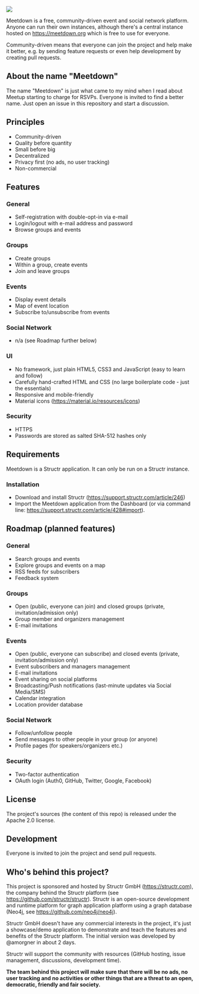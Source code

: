 <img src="https://meetdown.org/img/meetdown.png">


Meetdown is a free, community-driven event and social network platform. Anyone can run their own instances, although there's a central instance hosted on https://meetdown.org which is free to use for everyone.

Community-driven means that everyone can join the project and help make it better, e.g. by sending feature requests or even help development by creating pull requests.

## About the name "Meetdown"

The name "Meetdown" is just what came to my mind when I read about Meetup starting to charge for RSVPs. Everyone is invited to find a better name. Just open an issue in this repository and start a discussion.

## Principles

- Community-driven
- Quality before quantity
- Small before big
- Decentralized
- Privacy first (no ads, no user tracking)
- Non-commercial

## Features

### General

- Self-registration with double-opt-in via e-mail
- Login/logout with e-mail address and password
- Browse groups and events

### Groups

- Create groups
- Within a group, create events
- Join and leave groups

### Events

- Display event details
- Map of event location
- Subscribe to/unsubscribe from events

### Social Network

- n/a (see Roadmap further below)

### UI

- No framework, just plain HTML5, CSS3 and JavaScript (easy to learn and follow)
- Carefully hand-crafted HTML and CSS (no large boilerplate code - just the essentials)
- Responsive and mobile-friendly
- Material icons (https://material.io/resources/icons)

### Security

- HTTPS
- Passwords are stored as salted SHA-512 hashes only

## Requirements

Meetdown is a Structr application. It can only be run on a Structr instance.

### Installation

- Download and install Structr (https://support.structr.com/article/246)
- Import the Meetdown application from the Dashboard (or via command line: https://support.structr.com/article/428#import).

## Roadmap (planned features)

### General

- Search groups and events
- Explore groups and events on a map
- RSS feeds for subscribers
- Feedback system

### Groups

- Open (public, everyone can join) and closed groups (private, invitation/admission only)
- Group member and organizers management
- E-mail invitations

### Events

- Open (public, everyone can subscribe) and closed events (private, invitation/admission only)
- Event subscribers and managers management
- E-mail invitations
- Event sharing on social platforms
- Broadcasting/Push notifications (last-minute updates via Social Media/SMS)
- Calendar integration
- Location provider database

### Social Network

- Follow/unfollow people
- Send messages to other people in your group (or anyone)
- Profile pages (for speakers/organizers etc.)

### Security

- Two-factor authentication
- OAuth login (Auth0, GitHub, Twitter, Google, Facebook)


## License

The project's sources (the content of this repo) is released under the Apache 2.0 license.

## Development

Everyone is invited to join the project and send pull requests.

## Who's behind this project?

This project is sponsored and hosted by Structr GmbH (https://structr.com), the company behind the Structr platform (see https://github.com/structr/structr). Structr is an open-source development and runtime platform for graph application platform using a graph database (Neo4j, see https://github.com/neo4j/neo4j).

Structr GmbH doesn't have any commercial interests in the project, it's just a showcase/demo application to demonstrate and teach the features and benefits of the Structr platform. The initial version was developed by @amorgner in about 2 days.

Structr will support the community with resources (GitHub hosting, issue management, discussions, development time).

**The team behind this project will make sure that there will be no ads, no user tracking and no activities or other things that are a threat to an open, democratic, friendly and fair society.**

